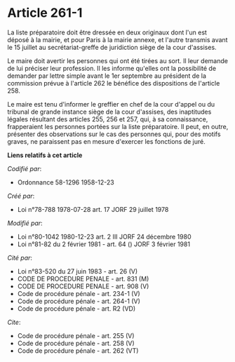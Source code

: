 # Article 261-1

La liste préparatoire doit être dressée en deux originaux dont l'un est déposé à la mairie, et pour Paris à la mairie annexe,
et l'autre transmis avant le 15 juillet au secrétariat-greffe de juridiction siège de la cour d'assises. 

Le maire doit avertir les personnes qui ont été tirées au sort. Il leur demande de lui préciser leur profession. Il les
informe qu'elles ont la possibilité de demander par lettre simple avant le 1er septembre au président de la commission prévue
à l'article 262 le bénéfice des dispositions de l'article 258. 

Le maire est tenu d'informer le greffier en chef de la cour d'appel ou du tribunal de grande instance siège de la cour
d'assises, des inaptitudes légales résultant des articles 255, 256 et 257, qui, à sa connaissance, frapperaient les personnes
portées sur la liste préparatoire. Il peut, en outre, présenter des observations sur le cas des personnes qui, pour des
motifs graves, ne paraissent pas en mesure d'exercer les fonctions de juré.

**Liens relatifs à cet article**

_Codifié par_:

  - Ordonnance 58-1296 1958-12-23

_Créé par_:

  - Loi n°78-788 1978-07-28 art. 17 JORF 29 juillet 1978

_Modifié par_:

  - Loi n°80-1042 1980-12-23 art. 2 III JORF 24 décembre 1980
  - Loi n°81-82 du 2 février 1981 - art. 64 () JORF 3 février 1981

_Cité par_:

  - Loi n°83-520 du 27 juin 1983 - art. 26 (V)
  - CODE DE PROCEDURE PENALE - art. 831 (M)
  - CODE DE PROCEDURE PENALE - art. 908 (V)
  - Code de procédure pénale - art. 234-1 (V)
  - Code de procédure pénale - art. 264-1 (V)
  - Code de procédure pénale - art. R2 (VD)

_Cite_:

  - Code de procédure pénale - art. 255 (V)
  - Code de procédure pénale - art. 258 (V)
  - Code de procédure pénale - art. 262 (VT)
